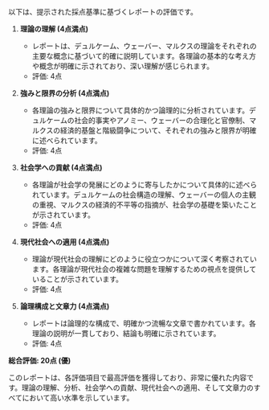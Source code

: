 以下は、提示された採点基準に基づくレポートの評価です。

1. **理論の理解 (4点満点)**
   - レポートは、デュルケーム、ウェーバー、マルクスの理論をそれぞれの主要な概念に基づいて的確に説明しています。各理論の基本的な考え方や概念が明確に示されており、深い理解が感じられます。
   - 評価: 4点

2. **強みと限界の分析 (4点満点)**
   - 各理論の強みと限界について具体的かつ論理的に分析されています。デュルケームの社会的事実やアノミー、ウェーバーの合理化と官僚制、マルクスの経済的基盤と階級闘争について、それぞれの強みと限界が明確に述べられています。
   - 評価: 4点

3. **社会学への貢献 (4点満点)**
   - 各理論が社会学の発展にどのように寄与したかについて具体的に述べられています。デュルケームの社会構造の理解、ウェーバーの個人の主観の重視、マルクスの経済的不平等の指摘が、社会学の基礎を築いたことが示されています。
   - 評価: 4点

4. **現代社会への適用 (4点満点)**
   - 理論が現代社会の理解にどのように役立つかについて深く考察されています。各理論が現代社会の複雑な問題を理解するための視点を提供していることが示されています。
   - 評価: 4点

5. **論理構成と文章力 (4点満点)**
   - レポートは論理的な構成で、明確かつ流暢な文章で書かれています。各理論の説明が一貫しており、結論も明確に示されています。
   - 評価: 4点

**総合評価: 20点 (優)**

このレポートは、各評価項目で最高評価を獲得しており、非常に優れた内容です。理論の理解、分析、社会学への貢献、現代社会への適用、そして文章力のすべてにおいて高い水準を示しています。
